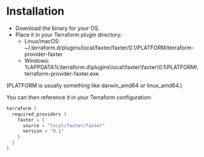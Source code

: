 # Installation

- Download the binary for your OS.
- Place it in your Terraform plugin directory:
    - Linux/macOS: ~/.terraform.d/plugins/local/faxter/faxter/0.1/PLATFORM/terraform-provider-faxter
    - Windows: %APPDATA%\terraform.d\plugins\local\faxter\faxter\0.1\PLATFORM\terraform-provider-faxter.exe

(PLATFORM is usually something like darwin_amd64 or linux_amd64.)
  

You can then reference it in your Terraform configuration:


```h
terraform {
  required_providers {
    faxter = {
      source = "local/faxter/faxter"
      version = "0.1"
    }
  }
}
```